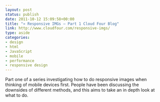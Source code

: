 ```yaml
---
layout: post
status: publish
date: 2011-10-12 15:09:58+00:00
title: "» Responsive IMGs — Part 1 Cloud Four Blog"
link: http://www.cloudfour.com/responsive-imgs/
type: aside
categories:
- design
- html
- JavaScript
- mobile
- performance
- responsive design
---
```

Part one of a series investigating how to do responsive images when thinking of mobile devices first. People have been discussing the downsides of different methods, and this aims to take an in depth look at what to do.